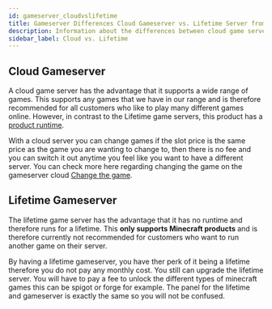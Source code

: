 ```yaml
---
id: gameserver_cloudvslifetime
title: Gameserver Differences Cloud Gameserver vs. Lifetime Server from ZAP-Hosting
description: Information about the differences between cloud game servers and lifetime servers from ZAP-Hosting - ZAP-Hosting.com documentation
sidebar_label: Cloud vs. Lifetime
---
```

## Cloud Gameserver
A cloud game server has the advantage that it supports a wide range of games. This supports any games that we have in our range and is therefore recommended for all customers who like to play many different games online. However, in contrast to the Lifetime game servers, this product has a [product runtime](https://zap-hosting.com/guides/docs/en/account_contractsandprepaid/).

With a cloud server you can change games if the slot price is the same price as the game you are wanting to change to, then there is no fee and you can switch it out anytime you feel like you want to have a different server. You can check more here regarding changing the game on the gameserver cloud [Change the game](https://zap-hosting.com/guides/docs/en/gameserver_gameswitch/).

## Lifetime Gameserver
The lifetime game server has the advantage that it has no runtime and therefore runs for a lifetime. This **only supports Minecraft products** and is therefore currently not recommended for customers who want to run another game on their server.

By having a lifetime gameserver, you have ther perk of it being a lifetime therefore you do not pay any monthly cost. You still can upgrade the lifetime server. You will have to pay a fee to unlock the different types of minecraft games this can be spigot or forge for example. The panel for the lifetime and gameserver is exactly the same so you will not be confused.
